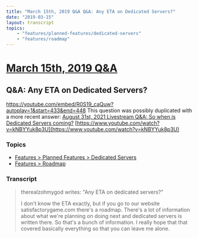 ```yaml
---
title: "March 15th, 2019 Q&A Q&A: Any ETA on Dedicated Servers?"
date: "2019-03-15"
layout: transcript
topics:
    - "features/planned-features/dedicated-servers"
    - "features/roadmap"
---
```

# [March 15th, 2019 Q&A](../2019-03-15.md)
## Q&A: Any ETA on Dedicated Servers?
https://youtube.com/embed/R0S19_caQuw?autoplay=1&start=433&end=448
This question was possibly duplicated with a more recent answer: [August 31st, 2021 Livestream Q&A: So when is Dedicated Servers coming?](./yt-kNBYYuk8p3U.md) [https://www.youtube.com/watch?v=kNBYYuk8p3U](https://www.youtube.com/watch?v=kNBYYuk8p3U)


### Topics
* [Features > Planned Features > Dedicated Servers](../topics/features/planned-features/dedicated-servers.md)
* [Features > Roadmap](../topics/features/roadmap.md)

### Transcript

> therealzohmygod writes: &quot;Any ETA on dedicated servers?&quot;
>
> I don't know the ETA exactly, but if you go to our website satisfactorygame.com there's a roadmap. There's a lot of information about what we're planning on doing next and dedicated servers is written there. So that's a bunch of information. I really hope that that covered basically everything so that you can leave me alone.
